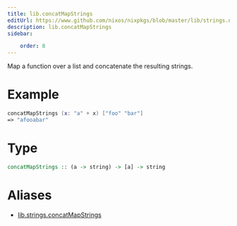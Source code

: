 ```yaml
---
title: lib.concatMapStrings
editUrl: https://www.github.com/nixos/nixpkgs/blob/master/lib/strings.nix#L78C22
description: lib.concatMapStrings
sidebar:

    order: 8
---
```


Map a function over a list and concatenate the resulting strings.

# Example

```nix
concatMapStrings (x: "a" + x) ["foo" "bar"]
=> "afooabar"
```

# Type

```haskell
concatMapStrings :: (a -> string) -> [a] -> string
```


# Aliases

- [lib.strings.concatMapStrings](./reference/lib/strings/lib-strings-concatMapStrings)


